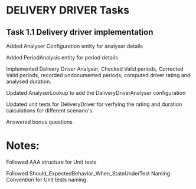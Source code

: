 # DELIVERY DRIVER Tasks 
## Task 1.1 Delivery driver implementation


Added Analyser Configuration entity for analyser details

Added PeriodAnalysis entity for period details

Implemented Delivery Driver Analyser, Checked Valid periods, Corrected Valid periods, recorded undocumented periods, computed driver rating and analysed duration.

Updated AnalyserLookup to add the DeliveryDriverAnalyser configuration

Updated unit tests for DeliveryDriver for verfying the rating and duration calculations for different scenario's.

Answered bonus questions

# Notes:
Followed AAA structure for Unit tests

Followed Should_ExpectedBehavior_When_StateUnderTest Naming Convention for Unit tests naming




